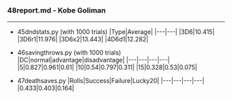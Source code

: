 ### 48report.md - Kobe Goliman ###
---------
+ 45dndstats.py (with 1000 trials)
|Type|Average|
|---|---|
|3D6|10.415|
|3D6r1|11.976|
|3D6x2|13.443|
|4D6d1|12.282|

+ 46savingthrows.py (with 1000 trials)
|DC|normal|advantage|disadvantage|
|---|---|---|---|
|5|0.827|0.961|0.61|
|10|0.54|0.797|0.311|
|15|0.328|0.53|0.075|

+ 47deathsaves.py
|Rolls|Success|Failure|Lucky20|
|---|---|---|---|
|0.433|0.403|0.164|